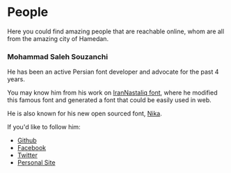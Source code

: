 # People

Here you could find amazing people that are reachable online, whom are all from the amazing city of Hamedan.

### Mohammad Saleh Souzanchi
He has been an active Persian font developer and advocate for the past 4 years.

You may know him from his work on [IranNastaliq font](https://github.com/font-store/font-IranNastaliq), where he modified this famous font and generated a font that could be easily used in web.

He is also known for his new open sourced font, [Nika](https://github.com/font-store/font-nika).

If you'd like to follow him:
+ [Github](https://github.com/zoghal)
+ [Facebook](https://www.facebook.com/soozanchi)
+ [Twitter](https://twitter.com/zoghal)
+ [Personal Site](http://soozanchi.ir)
